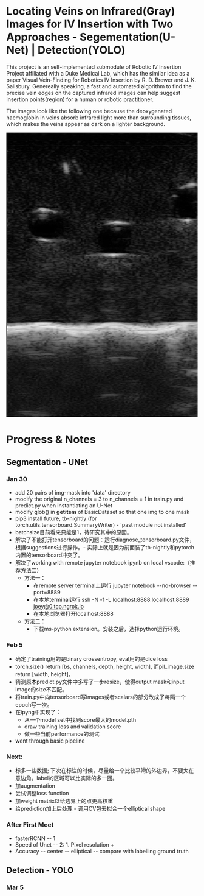# Locating Veins on Infrared(Gray) Images for IV Insertion with Two Approaches - Segementation(U-Net) | Detection(YOLO)

This project is an self-implemented submodule of Robotic IV Insertion Project affiliated with a Duke Medical Lab, which has the similar idea as a paper Visual Vein-Finding for Robotics IV Insertion by R. D. Brewer and J. K. Salisbury. Genereally speaking, a fast and automated algorithm to find the precise vein edges on the captured infrared images can help suggest insertion points(region) for a human or robotic practitioner.

The images look like the following one because the deoxygenated haemoglobin in veins absorb infrared light more than surrounding tissues, which makes the veins appear as dark on a lighter background.

![sample input image](./assets/sample.jpg)

# Progress & Notes
## Segmentation - UNet
### Jan 30
- add 20 pairs of img-mask into 'data' directory
- modify the original n_channels = 3 to n_channels = 1 in train.py and predict.py when instantiating an U-Net
- modify glob() in __getitem__ of BasicDataset so that one img to one mask
- pip3 install future, tb-nightly (for torch.utils.tensorboard.SummaryWriter) - 'past module not installed'
- batchsize目前看来只能是1，待研究其中的原因。
- 解决了不能打开tensorboard的问题：运行diagnose_tensorboard.py文件，根据suggestions进行操作。- 实际上就是因为前面装了tb-nightly和pytorch内置的tensorboard冲突了。
- 解决了working with remote jupyter notebook ipynb on local vscode:（推荐方法二）
    - 方法一：
        - 在remote server terminal上运行 jupyter notebook --no-browser --port=8889
        - 在本地terminal运行 ssh -N -f -L localhost:8888:localhost:8889 joey@0.tcp.ngrok.io
        - 在本地浏览器打开localhost:8888
    - 方法二：
        - 下载ms-python extension。安装之后，选择python运行环境。

### Feb 5
- 确定了training用的是binary crossentropy, eval用的是dice loss
- torch.size() return [bs, channels, depth, height, width], 而pil_image.size return [width, height]。
- 猜测原本predict.py文件中多写了一步resize，使得output mask和input image的size不匹配。
- 将train.py中向tensorboard写images或者scalars的部分改成了每隔一个epoch写一次。
- 在ipyng中实现了：
    - 从一个model set中找到score最大的model.pth
    - draw training loss and validation score
    - 做一些当前performance的测试
- went through basic pipeline

### Next:
- 标多一些数据; 下次在标注的时候，尽量给一个比较平滑的外边界，不要太在意边角。label的区域可以比实际的多一圈。
- 加augmentation
- 尝试调整loss function
- 加weight matrix以给边界上的点更高权重
- 给prediction加上后处理 - 调用CV包去拟合一个elliptical shape

### After First Meet
- fasterRCNN -- 1 
- Speed of Unet -- 2: 1. Pixel resolution + 
- Accuracy -- center -- elliptical -- compare with labelling ground truth


## Detection - YOLO
### Mar 5
